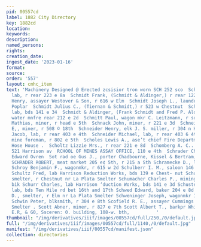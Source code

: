 ```yaml
---
pid: 00557cd
label: 1882 City Directory
key: 1882cd
location: 
keywords: 
description: 
named_persons: 
rights: 
creation_date: 
ingest_date: '2023-01-16'
format: 
source: 
order: '557'
layout: cmhc_item
text: 'Machinery Designed @ Erected zcsisior tron worn SCH 252 sco  Schmidt Ambrose,
  lab, r rear 223 e 8a  Schmidt Frank, (Schmidt & Aldinger,) r rear 122 Oak  Schmidt
  Henry, assayer Westover & Son, r 616 w Elm  Schmidt Joseph L., laundry, r 504 n
  Poplar  Schmidt Julius C., (Tiernan & Schmidt,) r 523 w Chestnut  Schmidt Nicholas,
  lab, bds 141 e 34  Schmidt & Aldinger, (Frank Schmidt and Fred P. Aldinger,) soda
  water mnfre rear 212 e 2d  Schmitt Paul, wagon mkr C. Leitzmann, r south end Pine  Schmitz
  Mathias, miner, r head e 5th  Schnack John, miner, r 221 e 3d  Schneider Albert
  E,, miner, r 508 © 18th  Schneider Henry, elk J. S. miller, r 304 n Hemlock  Schneider
  Jacob, lab, r rear 403 e 4th  Schneider Michael, lab, r rear 403 6 4th  Schoen Matthew,
  mine foreman, r 802 e 5th  Scholes Lewis A., ase’t chief Fire Department, r Humphreys
  Hose House .  Scholtz Lizzie Mrs., r rear 221 e 8d  Schomberg A. C.. restaurant
  521 Harrison av  RCHOOL OF MINES ASSAY OFFICE, 110 e 4th  Schrader Charles, painter
  Edward Ovren  Sot rad oe Gus J., porter Chadbourne, Kissel & Bertram, r 102 w  Es
  SCHRADER ROBERT, meat market 205 e¢ 5th, r 215 a Sth Schramecke D., lab Grant Smelter
  Schroy Benjamin F., wagonmkr, r 615 w 2d Schulberr I. M., saloon 146 and 148 e Chestnut
  Schultz Fred, lab Harrison Reduction Works, bds 139 e Chest- nut Schultz George,
  smelter, r Chestnut nr La Plata Smelter Schumacher Charles P., mining, r Quiney
  bik Schurr Charles, lab Harrison ‘duction Works, bds 141 e 3d Schuster William,
  lab, bds Ten Mile rd bet 16th and 17th Schwed Edward, baker 204 e 8d Schweizer John
  D., smelter, r Elm nr La Plata Smelter Schweninger Joseph, wagonmkr 143 w Elm .
  Schwin Peter, blksmith, r 304 e 8th Scofield R. E., assayer Cummings & Finn, r at
  Smelter . Scott Abner, miner, r 827 e 7th Scott Albert T., barkpr White & Hail  Abadie,
  E.R, & G0, Ssceren: 0. building, 108-w. bth,          '
thumbnail: "/img/derivatives/iiif/images/00557cd/full/250,/0/default.jpg"
full: "/img/derivatives/iiif/images/00557cd/full/1140,/0/default.jpg"
manifest: "/img/derivatives/iiif/00557cd/manifest.json"
collection: directories
---
```

